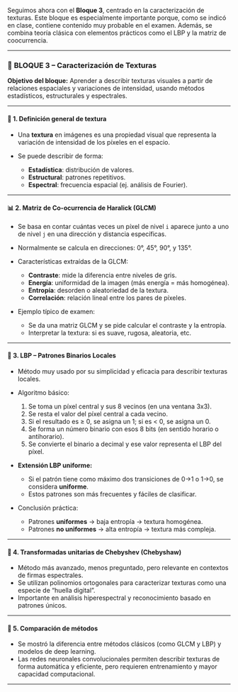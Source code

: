 Seguimos ahora con el **Bloque 3**, centrado en la caracterización de texturas. Este bloque es especialmente importante porque, como se indicó en clase, contiene contenido muy probable en el examen. Además, se combina teoría clásica con elementos prácticos como el LBP y la matriz de coocurrencia.

---

### 🔷 **BLOQUE 3 – Caracterización de Texturas**

**Objetivo del bloque:** Aprender a describir texturas visuales a partir de relaciones espaciales y variaciones de intensidad, usando métodos estadísticos, estructurales y espectrales.

---

#### 📐 **1. Definición general de textura**

* Una **textura** en imágenes es una propiedad visual que representa la variación de intensidad de los píxeles en el espacio.
* Se puede describir de forma:

  * **Estadística**: distribución de valores.
  * **Estructural**: patrones repetitivos.
  * **Espectral**: frecuencia espacial (ej. análisis de Fourier).

---

#### 📊 **2. Matriz de Co-ocurrencia de Haralick (GLCM)**

* Se basa en contar cuántas veces un píxel de nivel `i` aparece junto a uno de nivel `j` en una dirección y distancia específicas.
* Normalmente se calcula en direcciones: 0°, 45°, 90°, y 135°.
* Características extraídas de la GLCM:

  * **Contraste**: mide la diferencia entre niveles de gris.
  * **Energía**: uniformidad de la imagen (más energía = más homogénea).
  * **Entropía**: desorden o aleatoriedad de la textura.
  * **Correlación**: relación lineal entre los pares de píxeles.
* Ejemplo típico de examen:

  * Se da una matriz GLCM y se pide calcular el contraste y la entropía.
  * Interpretar la textura: si es suave, rugosa, aleatoria, etc.

---

#### 🧮 **3. LBP – Patrones Binarios Locales**

* Método muy usado por su simplicidad y eficacia para describir texturas locales.
* Algoritmo básico:

  1. Se toma un píxel central y sus 8 vecinos (en una ventana 3x3).
  2. Se resta el valor del píxel central a cada vecino.
  3. Si el resultado es ≥ 0, se asigna un 1; si es < 0, se asigna un 0.
  4. Se forma un número binario con esos 8 bits (en sentido horario o antihorario).
  5. Se convierte el binario a decimal y ese valor representa el LBP del píxel.
* **Extensión LBP uniforme:**

  * Si el patrón tiene como máximo dos transiciones de 0→1 o 1→0, se considera **uniforme**.
  * Estos patrones son más frecuentes y fáciles de clasificar.
* Conclusión práctica:

  * Patrones **uniformes** → baja entropía → textura homogénea.
  * Patrones **no uniformes** → alta entropía → textura más compleja.

---

#### 🧮 **4. Transformadas unitarias de Chebyshev (Chebyshaw)**

* Método más avanzado, menos preguntado, pero relevante en contextos de firmas espectrales.
* Se utilizan polinomios ortogonales para caracterizar texturas como una especie de “huella digital”.
* Importante en análisis hiperespectral y reconocimiento basado en patrones únicos.

---

#### 🧩 **5. Comparación de métodos**

* Se mostró la diferencia entre métodos clásicos (como GLCM y LBP) y modelos de deep learning.
* Las redes neuronales convolucionales permiten describir texturas de forma automática y eficiente, pero requieren entrenamiento y mayor capacidad computacional.

---
